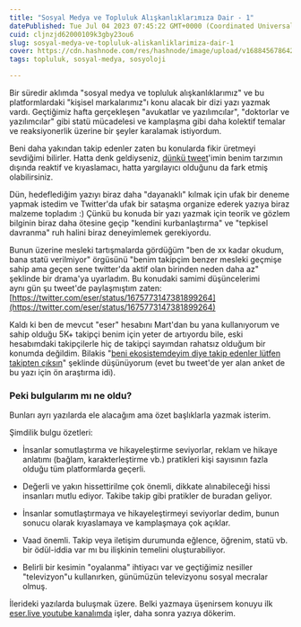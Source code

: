 ```yaml
---
title: "Sosyal Medya ve Topluluk Alışkanlıklarımıza Dair - 1"
datePublished: Tue Jul 04 2023 07:45:22 GMT+0000 (Coordinated Universal Time)
cuid: cljnzjd62000109k3gby23ou6
slug: sosyal-medya-ve-topluluk-aliskanliklarimiza-dair-1
cover: https://cdn.hashnode.com/res/hashnode/image/upload/v1688456786425/4fc40928-706e-4509-8fc4-fd5458bb2ef4.png
tags: topluluk, sosyal-medya, sosyoloji

---
```


Bir süredir aklımda "sosyal medya ve topluluk alışkanlıklarımız" ve bu platformlardaki "kişisel markalarımız"ı konu alacak bir dizi yazı yazmak vardı. Geçtiğimiz hafta gerçekleşen "avukatlar ve yazılımcılar", "doktorlar ve yazılımcılar" gibi statü mücadelesi ve kamplaşma gibi daha kolektif temalar ve reaksiyonerlik üzerine bir şeyler karalamak istiyordum.

Beni daha yakından takip edenler zaten bu konularda fikir üretmeyi sevdiğimi bilirler. Hatta denk geldiyseniz, [dünkü tweet](https://twitter.com/eser/status/1675956060329263105)'imin benim tarzımın dışında reaktif ve kıyaslamacı, hatta yargılayıcı olduğunu da fark etmiş olabilirsiniz.

Dün, hedeflediğim yazıyı biraz daha "dayanaklı" kılmak için ufak bir deneme yapmak istedim ve Twitter'da ufak bir sataşma organize ederek yazıya biraz malzeme topladım :) Çünkü bu konuda bir yazı yazmak için teorik ve gözlem bilginin biraz daha ötesine geçip "kendini kurbanlaştırma" ve "tepkisel davranma" ruh halini biraz deneyimlemek gerekiyordu.

Bunun üzerine mesleki tartışmalarda gördüğüm "ben de xx kadar okudum, bana statü verilmiyor" örgüsünü "benim takipçim benzer mesleki geçmişe sahip ama geçen sene twitter'da aktif olan birinden neden daha az" şeklinde bir drama'ya uyarladım. Bu konudaki samimi düşüncelerimi aynı gün şu tweet'de paylaşmıştım zaten: [https://twitter.com/eser/status/1675773147381899264](https://twitter.com/eser/status/1675773147381899264)

Kaldı ki ben de mevcut "eser" hesabını Mart'dan bu yana kullanıyorum ve sahip olduğu 5K+ takipçi benim için yeter de artıyordu bile, eski hesabımdaki takipçilerle hiç de takipçi sayımdan rahatsız olduğum bir konumda değildim. Bilakis "[beni ekosistemdeyim diye takip edenler lütfen takipten çıksın](https://twitter.com/eser/status/1674330974895722496)" şeklinde düşünüyorum (evet bu tweet'de yer alan anket de bu yazı için ön araştırma idi).

### Peki bulgularım mı ne oldu?

Bunları ayrı yazılarda ele alacağım ama özet başlıklarla yazmak isterim.

Şimdilik bulgu özetleri:

* İnsanlar somutlaştırma ve hikayeleştirme seviyorlar, reklam ve hikaye anlatımı (bağlam, karakterleştirme vb.) pratikleri kişi sayısının fazla olduğu tüm platformlarda geçerli.
    
* Değerli ve yakın hissettirilme çok önemli, dikkate alınabileceği hissi insanları mutlu ediyor. Takibe takip gibi pratikler de buradan geliyor.
    
* İnsanlar somutlaştırmaya ve hikayeleştirmeyi seviyorlar dedim, bunun sonucu olarak kıyaslamaya ve kamplaşmaya çok açıklar.
    
* Vaad önemli. Takip veya iletişim durumunda eğlence, öğrenim, statü vb. bir ödül-iddia var mı bu ilişkinin temelini oluşturabiliyor.
    
* Belirli bir kesimin "oyalanma" ihtiyacı var ve geçtiğimiz nesiller "televizyon"u kullanırken, günümüzün televizyonu sosyal mecralar olmuş.
    

İlerideki yazılarda buluşmak üzere. Belki yazmaya üşenirsem konuyu ilk [eser.live youtube kanalımda](https://eser.live) işler, daha sonra yazıya dökerim.